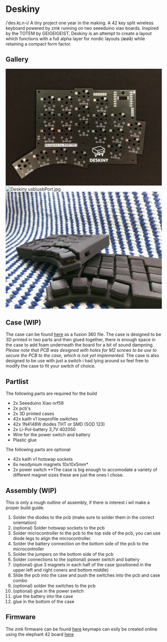 # Deskiny
/ˈdes.kɪ.n-i/
A tiny project one year in the making. A 42 key split wireless keyboard powered by zmk running on two seeeduino xiao boards. Inspired by the TOTEM by GEIGEIGEIST, Deskiny is an attempt to create a layout which functions with a full alpha layer for nordic layouts (æøå) while retaining a compact form factor.

## Gallery
![Deskiny PCB](Images/PCB.jpg "Deskiny PCB")
![Deskiny usb\usbPort.jpg](ImagesusbPort.jpg "Deskiny usb")
![Deskiny usb\usbPort.jpg](Images/powerSwitch2.jpg "Power switch")

## Case (WIP)
The case  can be found [here](https://a360.co/4eJjC5Y) as a fusion 360 file.
The case is designed to be 3D printed in two parts and then glued together, there is enough space in the case to add foam underneath the board for a bit of sound dampning. *Please note that PCB was designed with holes for M2 screws to be use to secure the PCB to the case, which is not yet implemented.* The case is also designed to be use with just a switch i had lying around so feel free to modify the case to fit your switch of choice.

## Partlist
The following parts are required for the build
- 2x Seeeduino Xiao nrf58
- 2x pcb's
- 2x 3D printed cases
- 42x kailh v1 lowprofile switches
- 42x 1N4148W diodes THT or SMD (SOD 123)
- 2x Li-Pol-battery 3,7V 402050
- Wire for the power switch and battery
- Plastic glue

The following parts are optional
- 42x kailh v1 hotswap sockets
- 6x neodynium magnets 10x10x5mm*
- 2x power switch
*\*The case is big enough to accomodate a variety of different magnet sizes these are just the ones I chose.

## Assembly (WIP)
This is only a rough outline of assembly, if there is interest i wil make a proper build guide.

1. Solder the diodes to the pcb (make sure to solder them in the correct orientation)
2. (optional) Solder hotswap sockets to the pcb
3. Solder microcontroller to the pcb to the top side of the pcb, you can use diode legs to align the microcontroller.
4. Solder the battery connection on the bottom side of the pcb to the microcontroller
5. Solder the jumpers on the bottom side of the pcb
6. Solder connections to the (optional) power switch and battery
7. (optional) glue 3 magnets in each half of the case (positioned in the upper left and right coners and bottom middle)
8. Slide the pcb into the case and push the switches into the pcb and case combo
9. (optional) solder the switches to the pcb
10. (optional) glue in the power switch
11. glue the battery into the case
12. glue in the bottom of the case

## Firmware
The zmk firmware can be found [here](zmk-config-Deskiny) keymaps can esily be created online using the elephant 42 board [here](https://nickcoutsos.github.io/keymap-editor/)
